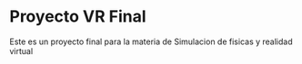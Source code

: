 # Proyecto VR Final
 Este es un proyecto final para la materia de Simulacion de fisicas y realidad virtual

